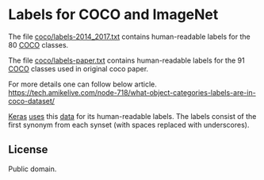 # Labels for COCO and ImageNet

The file [coco/labels-2014_2017.txt](coco/labels-2014_2017.txt) contains
human-readable labels for the 80 [COCO][COCO] classes.

The file [coco/labels-paper.txt](coco/labels-paper.txt) contains
human-readable labels for the 91 [COCO][COCO] classes used in original coco paper.

For more details one can follow below article.
https://tech.amikelive.com/node-718/what-object-categories-labels-are-in-coco-dataset/


[Keras][Keras] [uses][keras-imagenet-utils] this
  [data](imagenet/class_index.json) for its human-readable labels. The labels consist of the
  first synonym from each synset (with spaces replaced with underscores).


## License

Public domain.

[COCO]:  http://cocodataset.org/
[Keras]: https://keras.io/
[keras-imagenet-utils]: https://github.com/keras-team/keras-applications/blob/master/keras_applications/imagenet_utils.py
